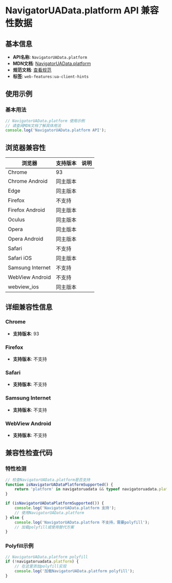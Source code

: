 # NavigatorUAData.platform API 兼容性数据

## 基本信息

- **API名称**: `NavigatorUAData.platform`
- **MDN文档**: [NavigatorUAData.platform](https://developer.mozilla.org/docs/Web/API/NavigatorUAData/platform)
- **规范文档**: [查看规范](https://wicg.github.io/ua-client-hints/#dom-navigatoruadata-platform)
- **标签**: `web-features:ua-client-hints`

## 使用示例

### 基本用法

```javascript
// NavigatorUAData.platform 使用示例
// 请查阅MDN文档了解具体用法
console.log('NavigatorUAData.platform API');
```

## 浏览器兼容性

| 浏览器 | 支持版本 | 说明 |
|--------|----------|------|
| Chrome | 93 |  |
| Chrome Android | 同主版本 |  |
| Edge | 同主版本 |  |
| Firefox | 不支持 |  |
| Firefox Android | 同主版本 |  |
| Oculus | 同主版本 |  |
| Opera | 同主版本 |  |
| Opera Android | 同主版本 |  |
| Safari | 不支持 |  |
| Safari iOS | 同主版本 |  |
| Samsung Internet | 不支持 |  |
| WebView Android | 不支持 |  |
| webview_ios | 同主版本 |  |

## 详细兼容性信息

### Chrome

- **支持版本**: 93

### Firefox

- **支持版本**: 不支持

### Safari

- **支持版本**: 不支持

### Samsung Internet

- **支持版本**: 不支持

### WebView Android

- **支持版本**: 不支持

## 兼容性检查代码

### 特性检测

```javascript
// 检查NavigatorUAData.platform是否支持
function isNavigatorUADataPlatformSupported() {
    return 'platform' in navigatoruadata && typeof navigatoruadata.platform === 'function';
}

if (isNavigatorUADataPlatformSupported()) {
    console.log('NavigatorUAData.platform 支持');
    // 使用NavigatorUAData.platform
} else {
    console.log('NavigatorUAData.platform 不支持，需要polyfill');
    // 加载polyfill或使用替代方案
}
```

### Polyfill示例

```javascript
// NavigatorUAData.platform polyfill
if (!navigatoruadata.platform) {
    // 在这里添加polyfill实现
    console.log('加载NavigatorUAData.platform polyfill');
}
```

